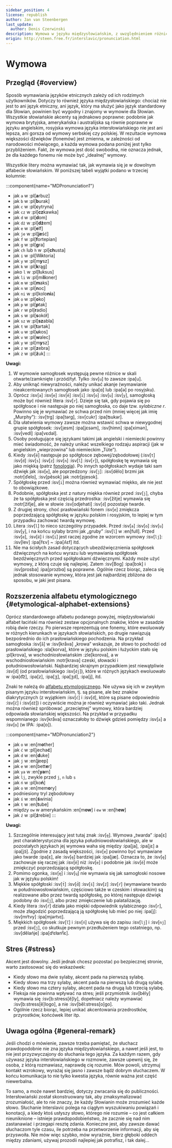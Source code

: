 ```yaml
---
sidebar_position: 4
license: republish
author: Jan van Steenbergen
last_update:
  author: Denis Czerwinski
description: Wymowa w języku międzysłowiańskim, z uwzględnieniem różnic między językami słowiańskimi.
origin: http://steen.free.fr/interslavic/pronunciation.html
---
```


# Wymowa

## Przegląd \{#overview}

Sposób wymawiania języków etnicznych zależy od ich rodzimych użytkowników. Dotyczy to również języka międzysłowiańskiego: chociaż nie jest to ani język etniczny, ani język, który ma służyć jako język standardowy dla Słowian, powinien być wygodny i znajomy w wymowie dla Słowian. Wszystkie słowiańskie akcenty są jednakowo poprawne: podobnie jak wymowa brytyjska, amerykańska i australijska są równie poprawne w języku angielskim, rosyjska wymowa języka intersłowiańskiego nie jest ani lepsza, ani gorsza od wymowy serbskiej czy polskiej. W rezultacie wymowa większości dźwięków (fonemów) jest zmienna, w zależności od narodowości mówiącego, a każda wymowa podana poniżej jest tylko przybliżeniem. Fakt, że wymowa jest dość swobodna, nie oznacza jednak, że dla każdego fonemu nie może być „idealnej” wymowy.

Wszystkie litery można wymawiać tak, jak wymawia się je w dowolnym alfabecie słowiańskim. W poniższej tabeli wyjątki podano w trzeciej kolumnie:

:::component{name="MDPronunciation1"}
- jak `a` w :pl[**a**rbuz]
- jak `b` w :pl[**b**urak]
- jak `c` w :pl[**c**ytryna]
- jak `cz` w :pl[**cz**kawka]
- jak `d` w :pl[**d**om]
- jak `dż` w :pl[**dż**em]
- jak `e` w :pl[**e**lf]
- jak `je` w :pl[**je**ść]
- jak `f` w :pl[**f**ortepian]
- jak `g` w :pl[**g**ra]
- jak `ch` lub `h` w :pl[**ch**usta]
- jak `i` w :pl[W**i**ktoria]
- jak `y` w :pl[m**y**sz]
- jak `k` w :pl[**k**rąg]
- jako `l` w :pl[**l**uksus]
- jak `li` w :pl[mi**li**oner]
- jak `m` w :pl[**m**aks]
- jak `n` w :pl[**n**oc]
- jak `ni` w :pl[kolo**ni**a]
- jak `o` w :pl[**o**ko]
- jak `p` w :pl[**p**tak]
- jak `r` w pl[**r**adio]
- jak `s` w :pl[**s**okół]
- jak `sz` w :pl[**sz**abla]
- jak `t` w :pl[**t**artak]
- jak `u` w :pl[**u**kos]
- jak `v` w :pl[**w**alec]
- jak `y` w :pl[m**y**sz]
- jak `z` w :pl[**z**ebra]
- jak `ż` w :pl[**ż**uk]
:::

**Uwagi:**

1. W wymowie samogłosek występują pewne różnice w skali otwarte/zamknięte i przód/tył. Tylko :isv[`u`] to zawsze :ipa[u].
2. Aby uniknąć niewyraźności, należy unikać akanje (wymawianie nieakcentowanych samogłosek jako :ipa[ɑ] lub :ipa[ə] po rosyjsku).
3. Oprócz :isv[`a`] :isv[`e`] :isv[`ě`] :isv[`i`] :isv[`o`] :isv[`u`] :isv[`y`],  samogłoską może być również litera :isv[`r`]. Dzieje się tak, gdy pojawia się po spółgłosce i nie następuje po niej samogłoska, co daje tzw. _sylabiczne r_. Powinno się je wymawiać ze schwa przed nim (mniej więcej jak imię „Murphy”): :isv[trg] :ipa[tərg], :isv[cukr] :ipa[ʦukər].
4. Dla ułatwienia wymowy zawsze można wstawić schwa w niewygodnej grupie spółgłosek: :isv[jesm] :ipa[jɛsǝm], :isv[himn] :ipa[ximǝn], :isv[vedl] :ipa[vɛdǝl].
5. Osoby posługujące się językami takimi jak angielski i niemiecki powinny mieć świadomość, że należy unikać wszelkiego rodzaju aspiracji (jak w angielskim „wieprzowina” lub niemieckim „Tüte”).
6. Kiedy :isv[`ě`] następuje po spółgłosce zębowej/zębodołowej (:isv[`t`] :isv[`d`] :isv[`s`] :isv[`z`] :isv[`n`] :isv[`l`] :isv[`r`]), spółgłoskę tę wymawia się jako miękką (patrz [fonologia][1]). Po innych spółgłoskach wydaje taki sam dźwięk jak :isv[`e`], ale poprzedzony :isv[`j`]: :isv[dělo] brzmi jak :notr[ďelo], :isv[pěsok]  jak :notr[pjesok].
7. Spółgłoskę przed :isv[`i`] można również wymawiać miękko, ale nie jest to obowiązkowe.
8. Podobnie, spółgłoska jest z natury miękka również przed :isv[`j`], chyba że ta spółgłoska jest częścią przedrostka: :isv[žitje] wymawia się :notr[žiťje], ale w słowie :isv[odjehati] :isv[`d`] pozostaje twarde.
9. Z drugiej strony, choć prasłowiański fonem :isv[`e`] zmiękcza poprzedzającą spółgłoskę w języku polskim i rosyjskim, to lepiej w tym przypadku zachować twardą wymowę.
10. Litera :isv[`l`] to nieco szczególny przypadek. Przed :isv[`a`] :isv[`o`] :isv[`u`] :isv[`y`],  i na końcu sylaby brzmi jak „gruby” :isv[`l`] w :en[full]. Przed :isv[`e`], :isv[`ě`]  i :isv[`i`] jest raczej zgodne ze wzorcem wymowy :isv[`lj`]: :isv[lev] :ipa[lʲɛv]  \~ :ipa[ʎɛf] itd.
11. Nie ma ścisłych zasad dotyczących ubezdźwięcznienia spółgłosek dźwięcznych na końcu wyrazu lub wymawiania spółgłosek bezdźwięcznych przed spółgłoskami dźwięcznymi. Każdy może użyć wymowy, z którą czuje się najlepiej. Zatem :isv[Bog] :ipa[bɔk]  i :isv[prosba] :ipa[prɔzbɑ]  są poprawne. Ogólnie rzecz biorąc, zaleca się jednak stosowanie wymowy, która jest jak najbardziej zbliżona do sposobu, w jaki jest pisana.

## Rozszerzenia alfabetu etymologicznego \{#etymological-alphabet-extensions}

Oprócz standardowego alfabetu podanego powyżej, międzysłowiański alfabet łaciński ma również zestaw opcjonalnych znaków, które w zasadzie robią dwie rzeczy. Po pierwsze reprezentują one fonemy, które ewoluowały w różnych kierunkach w językach słowiańskich, po drugie nawiązują bezpośrednio do ich prasłowiańskiego pochodzenia. Na przykład samogłoska :isv[`å`] w :isv[kråva] „krowa” wskazuje, że słowo to pochodzi od prasłowiańskiego :sla[korva], które w języku polskim i łużyckim stało się :pl[krova], w wschodniosłowiańskim :zle[korova], a w wschodniosłowiańskim :notr[krava] czeski, słowacki i południowosłowiański. Najbardziej skrajnym przypadkiem jest niewątpliwie :isv[`đ`] (od prasłowiańskiego :isv[`dj`]), które w różnych językach ewoluowało w :ipa[d͡z], :ipa[z], :ipa[ʒ], :ipa[ʒd], :ipa[j],  itd.

Znaki te należą do [alfabetu etymologicznego][2]. Nie używa się ich w zwykłym pisanym języku intersłowiańskim, tj. są pisane, ale bez znaków diakrytycznych (z wyjątkiem :isv[`ć`] i :isv[`đ`], które są pisane odpowiednio :isv[`č`] i :isv[`dž`]) i oczywiście można je również wymawiać jako taki. Jednak można również spróbować „przeciętnej” wymowy, która bardziej odpowiada słowiańskiej większości. Na przykład w przypadku wspomnianego :isv[kråva] oznaczałoby to dźwięk gdzieś pomiędzy :isv[`a`] a :isv[`o`] (w IPA: :ipa[ɒ]).

:::component{name="MDPronunciation2"}
- jak `o` w :en[m**o**ther]
- jak `ć` w :pl[jecha**ć**]
- jak `d` w :en[**d**uke]
- jak `j` w :en[**j**eep]
- jak `e` w :en[bett**e**r]
- jak `ya` w :en[**ya**m]
- jak `lj`, zwykle przed `j`, `n`  lub `s`
- jak `ń` w :pl[ko**ń**]
- jak `o` w :en[mem**o**ry]
- podniesiony tryl zębodołowy
- jak `ś` w :en[**ś**winia]
- jak `t` w :en[**t**ube]
- między `ow` w amerykańskim :en[m**ow**] i `ew` w :en[h**ew**]  
- jak `ź` w :pl[**ź**rebie]
:::

**Uwagi:**

1. Szczególnie interesujący jest tutaj znak :isv[`ę`]. Wymowa „twarda” :ipa[ɛ] jest charakterystyczna dla języka południowosłowiańskiego, ale w pozostałych językach jej wymowa waha się między :ipa[ja], :ipa[jɛ]  a :ipa[jɔ̃]. Zgodnie z zasadą większości, :isv[`e`] powinno być wymawiane jako twarde :ipa[ɛ], ale :isv[`ę`] bardziej jak :ipa[jæ]. Oznacza to, że :isv[`ę`] zachowuje się raczej jak :isv[`ě`] niż :isv[`e`] i podobnie jak :isv[`ě`] może zmiękczyć poprzedzającą spółgłoskę.
2. Pomimo ogonka, :isv[`ę`] i :isv[`ų`] nie wymawia się jak samogłoski nosowe jak w języku polskim!
3. Miękkie spółgłoski :isv[`t́`] :isv[`d́`] :isv[`ś`] :isv[`ź`] :isv[`ŕ`]  (wymawiane twardo w południowosłowiańskim, częściowo także w czeskim i słowackim) są realizowane albo przez twardą spółgłoskę, po której następuje dźwięk podobny do :isv[`j`], albo przez zmiękczenie lub palatalizację.
4. Kiedy litera :isv[`ŕ`] działa jako miękki odpowiednik sylabicznego :isv[`r`], może złagodzić poprzedzającą ją spółgłoskę lub mieć po niej :ipa[j]: :isv[mŕtvy] :ipa[mjǝrtvɪ].
5. Miękkich spółgłosek :isv[`ľ`] i :isv[`ń`] używa się do zapisu :isv[`lj`] i :isv[`nj`] przed :isv[`j`], co skutkuje pewnym przedłużeniem tego ostatniego, np. :isv[dělańje] :ipa[dʲɛɫanʲĭɛ].

## Stres \{#stress}

Akcent jest dowolny. Jeśli jednak chcesz pozostać po bezpiecznej stronie, warto zastosować się do wskazówek:

- Kiedy słowo ma dwie sylaby, akcent pada na pierwszą sylabę.
- Kiedy słowo ma trzy sylaby, akcent pada na pierwszą lub drugą sylabę.
- Kiedy słowo ma cztery sylaby, akcent pada na drugą lub trzecią sylabę.
- Fleksja nie powinna wpływać na stres; jeśli przymiotnik :isv[běly] wymawia się :isv[b:stress[ě]ly], dopełniacz należy wymawiać :isv[b:stress[ě]logo], a nie :isv[běl:stress[o]go].
- Ogólnie rzecz biorąc, lepiej unikać akcentowania przedrostków, przyrostków, końcówek liter itp.

## Uwaga ogólna \{#general-remark}

Jeśli chodzi o mówienie, zawsze trzeba pamiętać, że słuchacz prawdopodobnie nie zna języka międzysłowiańskiego, a nawet jeśli jest, to nie jest przyzwyczajony do słuchania tego języka. Za każdym razem, gdy używasz języka intersłowiańskiego w rozmowie, zawsze upewnij się, że osoba, z którą rozmawiasz, naprawdę cię rozumie. Mów powoli, utrzymuj kontakt wzrokowy, wyrażaj się jasno i zawsze bądź dobrym słuchaczem. W końcu komunikacja to nie tylko kwestia języka, równie ważna jest część niewerbalna.

To samo, a może nawet bardziej, dotyczy zwracania się do publiczności. Intersłowiański został skonstruowany tak, aby zmaksymalizować zrozumiałość, ale to nie znaczy, że każdy Słowianin może zrozumieć każde słowo. Słuchanie Interslavic polega na ciągłym wyszukiwaniu powiązań i konotacji, a kiedy ktoś usłyszy słowo, którego nie rozumie – co jest całkiem nieuniknione – istnieje prawdopodobieństwo, że zacznie się nad nim zastanawiać i przegapi resztę zdania. Konieczne jest, aby zawsze dawać słuchaczom tyle czasu, ile potrzeba na przetworzenie informacji, aby się przyswoiła. Nie mów więc szybko, mów wyraźnie, bierz głęboki oddech między zdaniami, używaj prozodii najlepiej jak potrafisz, i tak dalej...

[1]: ./phonology.md#hard-and-soft-consonants

[2]: orthography.md#etymological-alphabet

